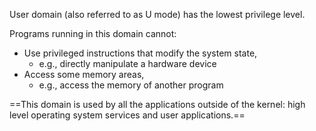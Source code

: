 User domain (also referred to as U mode) has the lowest privilege level.

Programs running in this domain cannot:
- Use privileged instructions that modify the system state,
	- e.g., directly manipulate a hardware device
- Access some memory areas,
	- e.g., access the memory of another program

==This domain is used by all the applications outside of the kernel: high level operating system services and user applications.==
